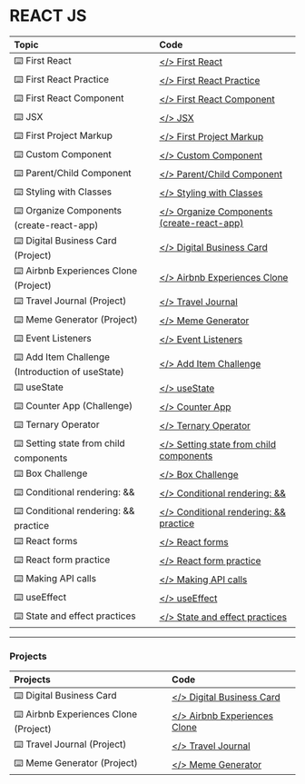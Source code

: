 # **REACT JS**

| Topic                                            | Code                                                                                                                            |
| :----------------------------------------------- | :------------------------------------------------------------------------------------------------------------------------------ |
| ⌨️ First React                                   | [</> First React](https://github.com/monciego/react2022/tree/main/first-react)                                                  |
| ⌨️ First React Practice                          | [</> First React Practice](https://github.com/monciego/react2022/tree/main/first-react-practice)                                |
| ⌨️ First React Component                         | [</> First React Component](https://github.com/monciego/react2022/tree/main/first-react-component)                              |
| ⌨️ JSX                                           | [</> JSX](https://github.com/monciego/react2022/tree/main/jsx)                                                                  |
| ⌨️ First Project Markup                          | [</> First Project Markup](https://github.com/monciego/react2022/tree/main/project-part1-markup)                                |
| ⌨️ Custom Component                              | [</> Custom Component](https://github.com/monciego/react2022/tree/main/custom-component)                                        |
| ⌨️ Parent/Child Component                        | [</> Parent/Child Component](https://github.com/monciego/react2022/tree/main/parent-child-component)                            |
| ⌨️ Styling with Classes                          | [</> Styling with Classes](https://github.com/monciego/react2022/tree/main/styling-with-classes)                                |
| ⌨️ Organize Components (create-react-app)        | [</> Organize Components (create-react-app)](https://github.com/monciego/react2022/tree/main/organize-components)               |
| ⌨️ Digital Business Card (Project)               | [</> Digital Business Card](https://github.com/monciego/react2022/tree/main/digital-business-card)                              |
| ⌨️ Airbnb Experiences Clone (Project)            | [</> Airbnb Experiences Clone](https://github.com/monciego/react2022/tree/main/airbnb-experiences-clone)                        |
| ⌨️ Travel Journal (Project)                      | [</> Travel Journal](https://github.com/monciego/react2022/tree/main/travel-journal)                                            |
| ⌨️ Meme Generator (Project)                      | [</> Meme Generator](https://github.com/monciego/react2022/tree/main/meme-generator)                                            |
| ⌨️ Event Listeners                               | [</> Event Listeners](https://github.com/monciego/react2022/tree/main/event-listeners)                                          |
| ⌨️ Add Item Challenge (Introduction of useState) | [</> Add Item Challenge](https://github.com/monciego/react2022/tree/main/add-item-challenge)                                    |
| ⌨️ useState                                      | [</> useState](https://github.com/monciego/react2022/tree/main/useState)                                                        |
| ⌨️ Counter App (Challenge)                       | [</> Counter App](https://github.com/monciego/react2022/tree/main/useState-counter)                                             |
| ⌨️ Ternary Operator                              | [</> Ternary Operator](https://github.com/monciego/react2022/tree/main/ternary-practice)                                        |
| ⌨️ Setting state from child components           | [</> Setting state from child components](https://github.com/monciego/react2022/tree/main/state-from-child-components)          |
| ⌨️ Box Challenge                                 | [</> Box Challenge](https://github.com/monciego/react2022/tree/main/boxes-challenge)                                            |
| ⌨️ Conditional rendering: &&                     | [</> Conditional rendering: &&](https://github.com/monciego/react2022/tree/main/conditional-rendering-%26%26)                   |
| ⌨️ Conditional rendering: && practice            | [</> Conditional rendering: && practice](https://github.com/monciego/react2022/tree/main/conditional-rendering-%26%26-practice) |
| ⌨️ React forms                                   | [</> React forms](https://github.com/monciego/react2022/tree/main/react-forms)                                                  |
| ⌨️ React form practice                           | [</> React form practice ](https://github.com/monciego/react2022/tree/main/react-form-practice)                                 |
| ⌨️ Making API calls                              | [</> Making API calls ](https://github.com/monciego/react2022/tree/main/api-calls)                                              |
| ⌨️ useEffect                                     | [</> useEffect ](https://github.com/monciego/react2022/tree/main/Intro-to-useEffect)                                            |
| ⌨️ State and effect practices                    | [</> State and effect practices ](https://github.com/monciego/react2022/tree/main/state-and-effects-practices)                  |

---

### **Projects**

| Projects                              | Code                                                                                                     |
| :------------------------------------ | :------------------------------------------------------------------------------------------------------- |
| ⌨️ Digital Business Card              | [</> Digital Business Card](https://github.com/monciego/react2022/tree/main/digital-business-card)       |
| ⌨️ Airbnb Experiences Clone (Project) | [</> Airbnb Experiences Clone](https://github.com/monciego/react2022/tree/main/airbnb-experiences-clone) |
| ⌨️ Travel Journal (Project)           | [</> Travel Journal](https://github.com/monciego/react2022/tree/main/travel-journal)                     |
| ⌨️ Meme Generator (Project)           | [</> Meme Generator](https://github.com/monciego/react2022/tree/main/meme-generator)                     |
